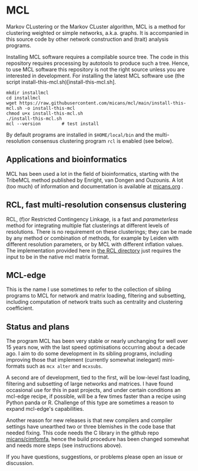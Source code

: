# MCL

Markov CLustering or the Markov CLuster algorithm, MCL is a method
for clustering weighted or simple networks, a.k.a. graphs.  It is accompanied
in this source code by other network construction and (trait) analysis
programs.

Installing MCL software requires a compilable source tree. The code in this
repository requires processing by autotools to produce such a tree.
Hence, to use MCL software this repository is not the right source unless
you are interested in development. For installing the latest MCL software
use (the script install-this-mcl.sh)[install-this-mcl.sh].

```
mkdir installmcl
cd installmcl
wget https://raw.githubusercontent.com/micans/mcl/main/install-this-mcl.sh -o install-this-mcl
chmod u+x install-this-mcl.sh
./install-this-mcl.sh
mcl --version        # test install
```

By default programs are installed in `$HOME/local/bin` and the multi-resolution
consensus clustering program `rcl` is enabled (see below).

## Applications and bioinformatics
MCL has been used a lot in the field of bioinformatics, starting with the TribeMCL
method published by Enright, van Dongen and Ouzounis.
A lot (too much) of information and documentation is available
at [micans.org](http://micans.org/mcl) .

## RCL, fast multi-resolution consensus clustering
RCL, (f)or Restricted Contingency Linkage, is a fast and *parameterless* method for integrating
multiple flat clusterings at different levels of resolutions. There is
no requirement on these clusterings; they can be made by any method or combination of methods,
for example by Leiden with different resolution parameters, or by MCL with
different inflation values.
The implementation provided here
in [the RCL directory](rcl) just requires the input to be in the native mcl
matrix format.


## MCL-edge
This is the name I use sometimes to refer to the collection of sibling
programs to MCL for network and matrix loading, filtering and subsetting,
including computation of network traits such as centrality and clustering coefficient.

## Status and plans
The program MCL has been very stable or nearly unchanging for well over 15
years now, with the last speed optimisations occurring about a decade ago. I
aim to do some development in its sibling programs, including improving those
that implement (currently somewhat inelegant) mini-formats such as `mcx alter`
and `mcxsubs`.

A second are of development, tied to the first, will be
low-level fast loading, filtering and subsetting of large networks and matrices.
I have found occasional use for this in past projects, and under certain conditions
an mcl-edge recipe, if possible, will be a few times faster than a recipe using
Python panda or R. Challenge of this type are sometimes a reason
to expand mcl-edge's capabilities.

Another reason for new releases is that new compilers and
compiler settings have unearthed two or three blemishes in the code base that
needed fixing.
This code needs the C library in the github repo
[micans/cimfomfa](http://github.com/micans/cimfomfa),
hence the build procedure has been changed somewhat and needs more steps (see instructions above).

If you have questions, suggestions, or problems please open an issue or discussion.

